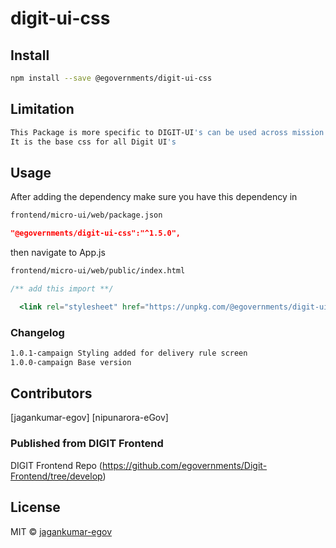 <!-- TODO: update this -->

# digit-ui-css

## Install

```bash
npm install --save @egovernments/digit-ui-css
```

## Limitation

```bash
This Package is more specific to DIGIT-UI's can be used across mission's
It is the base css for all Digit UI's
```

## Usage

After adding the dependency make sure you have this dependency in

```bash
frontend/micro-ui/web/package.json
```

```json
"@egovernments/digit-ui-css":"^1.5.0",
```

then navigate to App.js

```bash
frontend/micro-ui/web/public/index.html
```

```jsx
/** add this import **/

  <link rel="stylesheet" href="https://unpkg.com/@egovernments/digit-ui-css@1.5.22/dist/index.css" />

```
### Changelog

```bash
1.0.1-campaign Styling added for delivery rule screen
1.0.0-campaign Base version

```
## Contributors

[jagankumar-egov] [nipunarora-eGov] 

### Published from DIGIT Frontend 
DIGIT Frontend Repo (https://github.com/egovernments/Digit-Frontend/tree/develop)

## License

MIT © [jagankumar-egov](https://github.com/jagankumar-egov)
